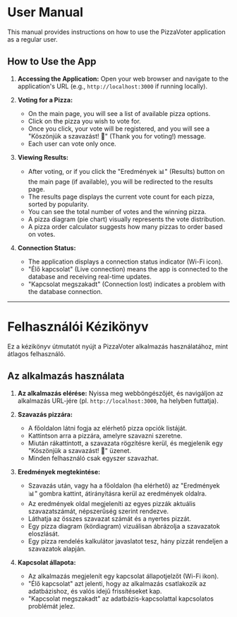 # User Manual

This manual provides instructions on how to use the PizzaVoter application as a regular user.

## How to Use the App

1.  **Accessing the Application:** Open your web browser and navigate to the application's URL (e.g., `http://localhost:3000` if running locally).

2.  **Voting for a Pizza:**
    *   On the main page, you will see a list of available pizza options.
    *   Click on the pizza you wish to vote for.
    *   Once you click, your vote will be registered, and you will see a "Köszönjük a szavazást! 🎉" (Thank you for voting!) message.
    *   Each user can vote only once.

3.  **Viewing Results:**
    *   After voting, or if you click the "Eredmények 📊" (Results) button on the main page (if available), you will be redirected to the results page.
    *   The results page displays the current vote count for each pizza, sorted by popularity.
    *   You can see the total number of votes and the winning pizza.
    *   A pizza diagram (pie chart) visually represents the vote distribution.
    *   A pizza order calculator suggests how many pizzas to order based on votes.

4.  **Connection Status:**
    *   The application displays a connection status indicator (Wi-Fi icon).
    *   "Élő kapcsolat" (Live connection) means the app is connected to the database and receiving real-time updates.
    *   "Kapcsolat megszakadt" (Connection lost) indicates a problem with the database connection.

---

# Felhasználói Kézikönyv

Ez a kézikönyv útmutatót nyújt a PizzaVoter alkalmazás használatához, mint átlagos felhasználó.

## Az alkalmazás használata

1.  **Az alkalmazás elérése:** Nyissa meg webböngészőjét, és navigáljon az alkalmazás URL-jére (pl. `http://localhost:3000`, ha helyben futtatja).

2.  **Szavazás pizzára:**
    *   A főoldalon látni fogja az elérhető pizza opciók listáját.
    *   Kattintson arra a pizzára, amelyre szavazni szeretne.
    *   Miután rákattintott, a szavazata rögzítésre kerül, és megjelenik egy "Köszönjük a szavazást! 🎉" üzenet.
    *   Minden felhasználó csak egyszer szavazhat.

3.  **Eredmények megtekintése:**
    *   Szavazás után, vagy ha a főoldalon (ha elérhető) az "Eredmények 📊" gombra kattint, átirányításra kerül az eredmények oldalra.
    *   Az eredmények oldal megjeleníti az egyes pizzák aktuális szavazatszámát, népszerűség szerint rendezve.
    *   Láthatja az összes szavazat számát és a nyertes pizzát.
    *   Egy pizza diagram (kördiagram) vizuálisan ábrázolja a szavazatok eloszlását.
    *   Egy pizza rendelés kalkulátor javaslatot tesz, hány pizzát rendeljen a szavazatok alapján.

4.  **Kapcsolat állapota:**
    *   Az alkalmazás megjelenít egy kapcsolat állapotjelzőt (Wi-Fi ikon).
    *   "Élő kapcsolat" azt jelenti, hogy az alkalmazás csatlakozik az adatbázishoz, és valós idejű frissítéseket kap.
    *   "Kapcsolat megszakadt" az adatbázis-kapcsolattal kapcsolatos problémát jelez.
